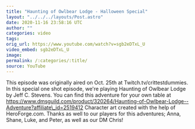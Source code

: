 ```yaml
---
title: "Haunting of Owlbear Lodge - Halloween Special"
layout: "../../../layouts/Post.astro"
date: 2020-11-16 23:58:16 UTC
author: ""
categories: video
tags: 
orig_url: https://www.youtube.com/watch?v=sgb2eDTxL_U
video_embed: sgb2eDTxL_U
image:
permalink: /:categories/:title/
source: YouTube
---
```

This episode was originally aired on Oct. 25th at Twitch.tv/crittestdummies. In this special one shot episode, we're playing Haunting of Owlbear Lodge by Jeff C. Stevens. You can find this adventure for your own table at https://www.dmsguild.com/product/320264/Haunting-of-Owlbear-Lodge--Adventure?affiliate\_id=2519412 Character art created with the help of HeroForge.com. Thanks as well to our players for this adventures; Anna, Shane, Luke, and Peter, as well as our DM Chris!
